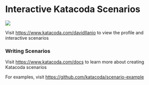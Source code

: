# Interactive Katacoda Scenarios

[![](http://shields.katacoda.com/katacoda/davidllanio/count.svg)](https://www.katacoda.com/davidllanio "Get your profile on Katacoda.com")

Visit https://www.katacoda.com/davidllanio to view the profile and interactive scenarios

### Writing Scenarios
Visit https://www.katacoda.com/docs to learn more about creating Katacoda scenarios

For examples, visit https://github.com/katacoda/scenario-example
